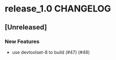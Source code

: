 # release_1.0 CHANGELOG


## [Unreleased]

### New Features
- use devtoolset-8 to build (#47) (#48)






